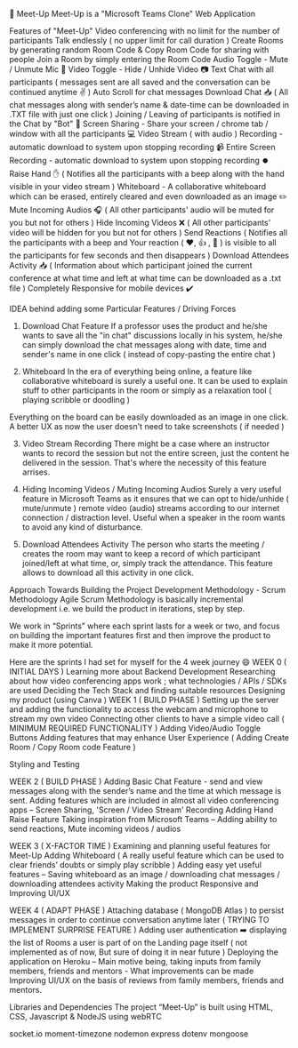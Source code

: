 👥 Meet-Up
Meet-Up is a "Microsoft Teams Clone" Web Application 


Features of "Meet-Up"
Video conferencing with no limit for the number of participants
Talk endlessly ( no upper limit for call duration )
Create Rooms by generating random Room Code & Copy Room Code for sharing with people
Join a Room by simply entering the Room Code
Audio Toggle - Mute / Unmute Mic 🎤
Video Toggle - Hide / Unhide Video 📷
Text Chat with all participants ( messages sent are all saved and the conversation can be continued anytime ✌️ )
Auto Scroll for chat messages
Download Chat 📥 ( All chat messages along with sender’s name & date-time can be downloaded in .TXT file with just one click )
Joining / Leaving of participants is notified in the Chat by "Bot" 🤖
Screen Sharing - Share your screen / chrome tab / window with all the participants 💻
Video Stream ( with audio ) Recording - automatic download to system upon stopping recording 📹
Entire Screen Recording - automatic download to system upon stopping recording ⏺️
Raise Hand ✋ ( Notifies all the participants with a beep along with the hand visible in your video stream )
Whiteboard - A collaborative whiteboard which can be erased, entirely cleared and even downloaded as an image ✏️
Mute Incoming Audios 🎧 ( All other participants' audio will be muted for you but not for others )
Hide Incoming Videos ❌ ( All other participants' video will be hidden for you but not for others )
Send Reactions ( Notifies all the participants with a beep and Your reaction ( ❤️, 👍 , 👏 ) is visible to all the participants for few seconds and then disappears )
Download Attendees Activity 📥 ( Information about which participant joined the current conference at what time and left at what time can be downloaded as a .txt file )
Completely Responsive for mobile devices ✔️

IDEA behind adding some Particular Features / Driving Forces
1. Download Chat Feature
If a professor uses the product and he/she wants to save all the "in chat" discussions locally in his system, he/she can simply download the chat messages along with date, time and sender's name in one click ( instead of copy-pasting the entire chat )

2. Whiteboard
In the era of everything being online, a feature like collaborative whiteboard is surely a useful one. It can be used to explain stuff to other participants in the room or simply as a relaxation tool ( playing scribble or doodling )

Everything on the board can be easily downloaded as an image in one click. A better UX as now the user doesn't need to take screenshots ( if needed )

3. Video Stream Recording
There might be a case where an instructor wants to record the session but not the entire screen, just the content he delivered in the session. That's where the necessity of this feature arrises.

4. Hiding Incoming Videos / Muting Incoming Audios
Surely a very useful feature in Microsoft Teams as it ensures that we can opt to hide/unhide ( mute/unmute ) remote video (audio) streams according to our internet connection / distraction level. Useful when a speaker in the room wants to avoid any kind of disturbance.

5. Download Attendees Activity
The person who starts the meeting / creates the room may want to keep a record of which participant joined/left at what time, or, simply track the attendance. This feature allows to download all this activity in one click.

Approach Towards Building the Project
Development Methodology - Scrum Methodology
Agile Scrum Methodology is basically incremental development i.e. we build the product in iterations, step by step.

We work in “Sprints” where each sprint lasts for a week or two, and focus on building the important features first and then improve the product to make it more potential.

Here are the sprints I had set for myself for the 4 week journey 😄
WEEK 0 ( INITIAL DAYS )
Learning more about Backend Development
Researching about how video conferencing apps work ; what technologies / APIs / SDKs are used
Deciding the Tech Stack and finding suitable resources
Designing my product (using Canva )
WEEK 1 ( BUILD PHASE )
Setting up the server and adding the functionality to access the webcam and microphone to stream my own video
Connecting other clients to have a simple video call ( MINIMUM REQUIRED FUNCTIONALITY )
Adding Video/Audio Toggle Buttons
Adding features that may enhance User Experience ( Adding Create Room / Copy Room code Feature )

Styling and Testing

WEEK 2 ( BUILD PHASE )
Adding Basic Chat Feature - send and view messages along with the sender’s name and the time at which message is sent.
Adding features which are included in almost all video conferencing apps – Screen Sharing, 'Screen / Video Stream' Recording
Adding Hand Raise Feature
Taking inspiration from Microsoft Teams – Adding ability to send reactions, Mute incoming videos / audios



WEEK 3 ( X-FACTOR TIME )
Examining and planning useful features for Meet-Up
Adding Whiteboard ( A really useful feature which can be used to clear friends’ doubts or simply play scribble )
Adding easy yet useful features – Saving whiteboard as an image / downloading chat messages / downloading attendees activity
Making the product Responsive and Improving UI/UX



WEEK 4 ( ADAPT PHASE )
Attaching database ( MongoDB Atlas ) to persist messages in order to continue conversation anytime later ( TRYING TO IMPLEMENT SURPRISE FEATURE )
Adding user authentication ➡️ displaying the list of Rooms a user is part of on the Landing page itself ( not implemented as of now, But sure of doing it in near future )
Deploying the application on Heroku – Main motive being, taking inputs from family members, friends and mentors - What improvements can be made
Improving UI/UX on the basis of reviews from family members, friends and mentors.


Libraries and Dependencies
The project “Meet-Up” is built using HTML, CSS, Javascript & NodeJS using webRTC

socket.io
moment-timezone
nodemon
express
dotenv
mongoose